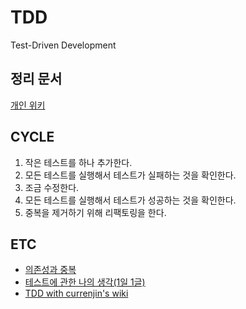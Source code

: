 # TDD
Test-Driven Development

## 정리 문서
[개인 위키](https://currenjin.github.io/wiki/TDD/)

## CYCLE
1. 작은 테스트를 하나 추가한다.
2. 모든 테스트를 실행해서 테스트가 실패하는 것을 확인한다.
3. 조금 수정한다.
4. 모든 테스트를 실행해서 테스트가 성공하는 것을 확인한다.
5. 중복을 제거하기 위해 리팩토링을 한다.

## ETC
- [의존성과 중복](./etc/dependency_and_duplication.md)
- [테스트에 관한 나의 생각(1일 1글)](https://currenjin.github.io/wiki/think_of_test/)
- [TDD with currenjin's wiki](https://currenjin.github.io/wiki/TDD/)
